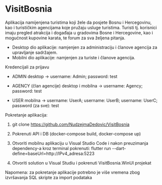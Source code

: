 # VisitBosnia

Aplikacija namijenjena turistima koji žele da posjete Bosnu i Hercegovinu, kao i turističkim agencijama koje pružaju usluge turistima. Turisti tj. korisnici imaju pregled atrakcija i događaja u gradovima Bosne i Hercegovine, kao i mogućnost kupovine karata, te forum za sva željena pitanja.

* Desktop dio aplikacije: namjenjen za administraciju i članove agencija za upravljanje sadržajem. 
* Mobilni dio aplikacije: namjenjen za turiste i članove agencija.

Kredencijali za prijavu

* ADMIN
desktop -> username: Admin;
           password: test
           
* AGENCY (član agencije)
desktop i mobilna -> username: Agency;
                     password: test
                     
* USER
mobilna -> username: UserA; username: UserB; username: UserC;
           password (za sve): test

Pokretanje aplikacija:

1. git clone https://github.com/NudzejmaDedovic/VisitBosnia

2. Pokrenuti API i DB (docker-compose build, docker-compose up)

3. Otvoriti mobilnu aplikaciju u Visual Studio Code i nakon preuzimanja dependency-a kroz terminal pokrenuti:
   flutter run --dart-define=baseUrl=http://IPv4_adresa:5223

4. Otvoriti solution u Visual Studiu i pokrenuti VisitBosnia.WinUI projekat 
           
Napomena: za pokretanje aplikacije potrebno je više vremena zbog izvršavanja SQL skripte za import podataka


        

